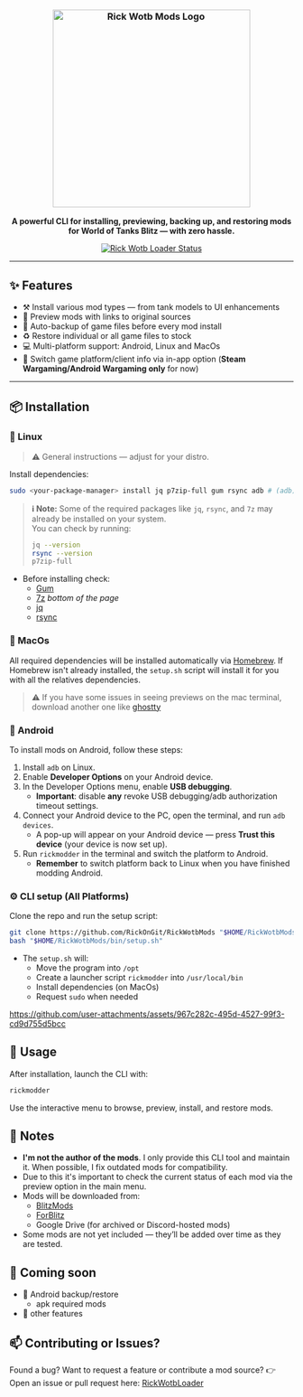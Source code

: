 <h3 align="center">
  <img src="https://raw.githubusercontent.com/RickOnGit/RickWotbMods/main/assets/logo.png" alt="Rick Wotb Mods Logo" width="350" />
</h3>

<p align="center">
  <strong>A powerful CLI for installing, previewing, backing up, and restoring mods for World of Tanks Blitz — with zero hassle.</strong>
</p>

<p align="center">
  <a href="https://github.com/RickOnGit/RickWotbMods">
    <img src="https://img.shields.io/badge/Rick%20Wotb%20Loader-a6e3a1?style=flat-square&logo=git&logoColor=D9E0EE&labelColor=302D41" alt="Rick Wotb Loader Status">
  </a>
</p>

---

## ✨ Features

- ⚒️ Install various mod types — from tank models to UI enhancements
- 👀 Preview mods with links to original sources
- 📁 Auto-backup of game files before every mod install
- ♻️ Restore individual or all game files to stock
- 💻 Multi-platform support: Android, Linux and MacOs
- 🔁 Switch game platform/client info via in-app option (**Steam Wargaming/Android Wargaming only** for now)

---

## 📦 Installation

### 🐧 Linux

> ⚠️ General instructions — adjust for your distro.

Install dependencies:

```bash
sudo <your-package-manager> install jq p7zip-full gum rsync adb # (adb) for installing mods on android
```

> **ℹ️ Note:** Some of the required packages like `jq`, `rsync`, and `7z` may already be installed on your system.  
> You can check by running:
>
> ```bash
> jq --version
> rsync --version
> p7zip-full
> ```

- Before installing check:
  - [Gum](https://github.com/charmbracelet/gum)
  - [7z](https://www.7-zip.org/download.html) _bottom of the page_
  - [jq](https://github.com/jqlang/jq?tab=readme-ov-file)
  - [rsync](https://github.com/RsyncProject/rsync)

### 🍎 MacOs

All required dependencies will be installed automatically via [Homebrew](https://brew.sh/).
If Homebrew isn't already installed, the `setup.sh` script will install it for you with all the relatives dependencies.

> ⚠️ If you have some issues in seeing previews on the mac terminal, download another one like [ghostty](https://ghostty.org/)

### 🤖 Android

To install mods on Android, follow these steps:

1. Install `adb` on Linux.
2. Enable **Developer Options** on your Android device.
3. In the Developer Options menu, enable **USB debugging**.
   - **Important**: disable **any** revoke USB debugging/adb authorization timeout settings.
4. Connect your Android device to the PC, open the terminal, and run `adb devices`.
   - A pop-up will appear on your Android device — press **Trust this device** (your device is now set up).
5. Run `rickmodder` in the terminal and switch the platform to Android.
    - **Remember** to switch platform back to Linux when you have finished modding Android.

### ⚙️ CLI setup (All Platforms)

Clone the repo and run the setup script:

```bash
git clone https://github.com/RickOnGit/RickWotbMods "$HOME/RickWotbMods"
bash "$HOME/RickWotbMods/bin/setup.sh"
```

- The `setup.sh` will:
  - Move the program into `/opt`
  - Create a launcher script `rickmodder` into `/usr/local/bin`
  - Install dependencies (on MacOs)
  - Request `sudo` when needed

<https://github.com/user-attachments/assets/967c282c-495d-4527-99f3-cd9d755d5bcc>

## 🚀 Usage

After installation, launch the CLI with:

```bash
rickmodder
```

Use the interactive menu to browse, preview, install, and restore mods.

## 📝 Notes

- **I'm not the author of the mods**. I only provide this CLI tool and maintain it. When possible, I fix outdated mods for compatibility.
- Due to this it's important to check the current status of each mod via the preview option in the main menu.
- Mods will be downloaded from:
  - [BlitzMods](https://blitz-mods.com/)
  - [ForBlitz](https://forblitz.ru/)
  - Google Drive (for archived or Discord-hosted mods)
- Some mods are not yet included — they’ll be added over time as they are tested.

## 🧩 Coming soon

- 🤖 Android backup/restore
  - apk required mods
- 👀 other features

## 📫 Contributing or Issues?

Found a bug? Want to request a feature or contribute a mod source?
👉 Open an issue or pull request here: [RickWotbLoader](https://github.com/RickOnGit/RickWotbMods)
